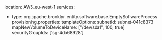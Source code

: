 
location: AWS_eu-west-1
services:
- type: org.apache.brooklyn.entity.software.base.EmptySoftwareProcess 
  provisioning.properties:
    templateOptions:
      subnetId: subnet-041c8373
          mapNewVolumeToDeviceName: ["/dev/sda1", 100, true]
          securityGroupIds: ['sg-4db68928']

